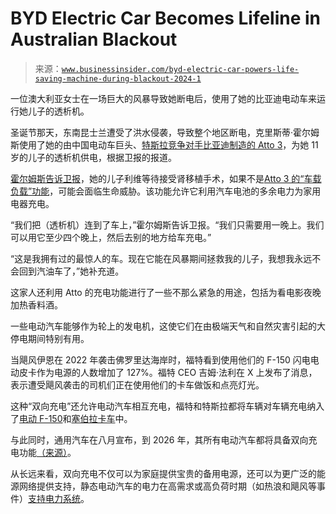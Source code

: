 <!--yml

category: 未分类

date: 2024-05-27 14:32:06

-->

# BYD Electric Car Becomes Lifeline in Australian Blackout

> 来源：[`www.businessinsider.com/byd-electric-car-powers-life-saving-machine-during-blackout-2024-1`](https://www.businessinsider.com/byd-electric-car-powers-life-saving-machine-during-blackout-2024-1)

一位澳大利亚女士在一场巨大的风暴导致她断电后，使用了她的比亚迪电动车来运行她儿子的透析机。

圣诞节那天，东南昆士兰遭受了洪水侵袭，导致整个地区断电，克里斯蒂·霍尔姆斯使用了她的由中国电动车巨头、[特斯拉竞争对手比亚迪制造的 Atto 3](https://www.businessinsider.com/tesla-q4-sales-less-than-china-byd-2024-1)，为她 11 岁的儿子的透析机供电，根据卫报的报道。

[霍尔姆斯告诉卫报](https://www.bydauto.nl/en/atto/#technologie)，她的儿子利维等待接受肾移植手术，如果不是[Atto 3 的“车载负载”功能](https://www.bydauto.nl/en/atto/#technologie)，可能会面临生命威胁。该功能允许它利用汽车电池的多余电力为家用电器充电。

“我们把（透析机）连到了车上，”霍尔姆斯告诉卫报。“我们只需要用一晚上。我们可以用它至少四个晚上，然后去别的地方给车充电。”

“这是我拥有过的最惊人的车。现在它能在风暴期间拯救我的儿子，我想我永远不会回到汽油车了，”她补充道。

这家人还利用 Atto 的充电功能进行了一些不那么紧急的用途，包括为看电影夜晚加热香料酒。

一些电动汽车能够作为轮上的发电机，这使它们在由极端天气和自然灾害引起的大停电期间特别有用。

当飓风伊恩在 2022 年袭击佛罗里达海岸时，福特看到使用他们的 F-150 闪电电动皮卡作为电源的人数增加了 127%。福特 CEO 吉姆·法利在 X 上发布了消息，表示遭受飓风袭击的司机们正在使用他们的卡车做饭和点亮灯光。

这种“双向充电”还允许电动汽车相互充电，福特和特斯拉都将车辆对车辆充电纳入了[电动 F-150](https://www.insidehook.com/electric/ford-f150-lightning-charging-other-evs)和[塞伯拉卡车](https://www.theverge.com/2023/11/30/23983226/tesla-cybertruck-powershare-bidirectional-vehicle-to-load)中。

与此同时，通用汽车在八月宣布，到 2026 年，其所有电动汽车都将具备双向充电功能[（来源）](https://www.theverge.com/2023/8/8/23823166/gm-ev-bidirectional-charging-vehicle-to-home)。

从长远来看，双向充电不仅可以为家庭提供宝贵的备用电源，还可以为更广泛的能源网络提供支持，静态电动汽车的电力在高需求或高负荷时期（如热浪和飓风等事件）[支持电力系统](https://www.businessinsider.com/electric-vehicles-gm-ford-home-charging-power-climate-change-2022-10)。
